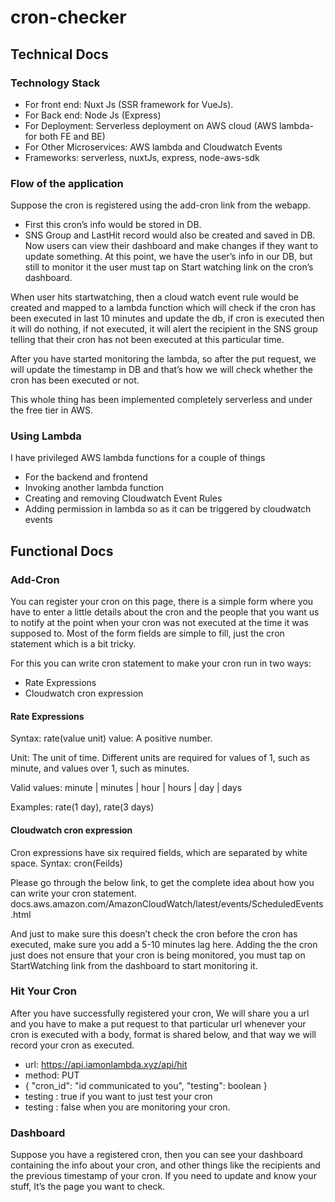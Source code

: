 # cron-checker
## Technical Docs
### Technology Stack

* For front end: Nuxt Js (SSR framework for VueJs).
* For Back end: Node Js (Express)
* For Deployment: Serverless deployment on AWS cloud (AWS lambda- for both FE and BE)
* For Other Microservices: AWS lambda and Cloudwatch Events
* Frameworks: serverless, nuxtJs, express, node-aws-sdk

### Flow of the application

Suppose the cron is registered using the add-cron link from the webapp.
* First this cron’s info would be stored in DB.
* SNS Group and LastHit record would also be created and saved in DB.
Now users can view their dashboard and make changes if they want to update something. At this point, we have the user’s info in our DB, but still to monitor it the user must tap on Start watching link on the cron’s dashboard.

When user hits startwatching, then a cloud watch event rule would be created and mapped to a lambda function which will check if the cron has been executed in last 10 minutes and update the db, if cron is executed then it will do nothing, if not executed, it will alert the recipient in the SNS group telling that their cron has not been executed at this particular time.

After you have started monitoring the lambda, so after the put request, we will update the timestamp in DB and that’s how we will check whether the cron has been executed or not.

This whole thing has been implemented completely serverless and under the free tier in AWS.

### Using Lambda

I have privileged AWS lambda functions for a couple of things
* For the backend and frontend
* Invoking another lambda function
* Creating and removing Cloudwatch Event Rules
* Adding permission in lambda so as it can be triggered by cloudwatch events


## Functional Docs

### Add-Cron

You can register your cron on this page, there is a simple form where you have to enter a little details about the cron and the people that you want us to notify at the point when your cron was not executed at the time it was supposed to.
Most of the form fields are simple to fill, just the cron statement which is a bit tricky.

For this you can write cron statement to make your cron run in two ways:
* Rate Expressions
* Cloudwatch cron expression

#### Rate Expressions

Syntax: rate(value unit)
value: A positive number.

Unit: The unit of time. Different units are required for values of 1, such as minute, and values over 1, such as minutes.

Valid values: minute | minutes | hour | hours | day | days

Examples: rate(1 day), rate(3 days)

#### Cloudwatch cron expression

Cron expressions have six required fields, which are separated by white space.
Syntax: cron(Feilds)

Please go through the below link, to get the complete idea about how you can write your cron statement.
docs.aws.amazon.com/AmazonCloudWatch/latest/events/ScheduledEvents.html

And just to make sure this doesn’t check the cron before the cron has executed, make sure you add a 5-10 minutes lag here.
Adding the the cron just does not ensure that your cron is being monitored, you must tap on StartWatching link from the dashboard to start monitoring it.

### Hit Your Cron

After you have successfully registered your cron, We will share you a url and you have to make a put request to that particular url whenever your cron is executed with a body, format is shared below, and that way we will record your cron as executed.

* url: https://api.iamonlambda.xyz/api/hit
* method: PUT
* {  "cron_id": "id communicated to you", "testing": boolean }
* testing : true if you want to just test your cron 
* testing : false when you are monitoring your cron.

### Dashboard

Suppose you have a registered cron, then you can see your dashboard containing the info about your cron, and other things like the recipients and the previous timestamp of your cron. If you need to update and know your stuff, It’s the page you want to check.